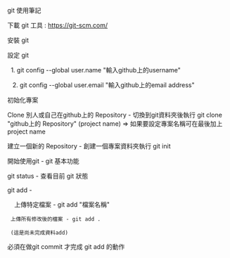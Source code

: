 git 使用筆記

下載 git 工具 : https://git-scm.com/

安裝 git 

設定 git

    1. git config --global user.name "輸入github上的username"
    
    2. git config --global user.email "輸入github上的email address"
    
初始化專案

Clone 別人或自己在github上的 Repository - 切換到git資料夾後執行 git clone "github上的 Repository" (project name) => 如果要設定專案名稱可在最後加上project name

建立一個新的 Repository - 創建一個專案資料夾執行 git init

開始使用git - git 基本功能

 git status - 查看目前 git 狀態
 
 git add - 
 
     上傳特定檔案 - git add "檔案名稱"
 
     上傳所有修改後的檔案 - git add .
 
     (這是尚未完成資料add)
 
 必須在做git commit 才完成 git add 的動作
 
     
